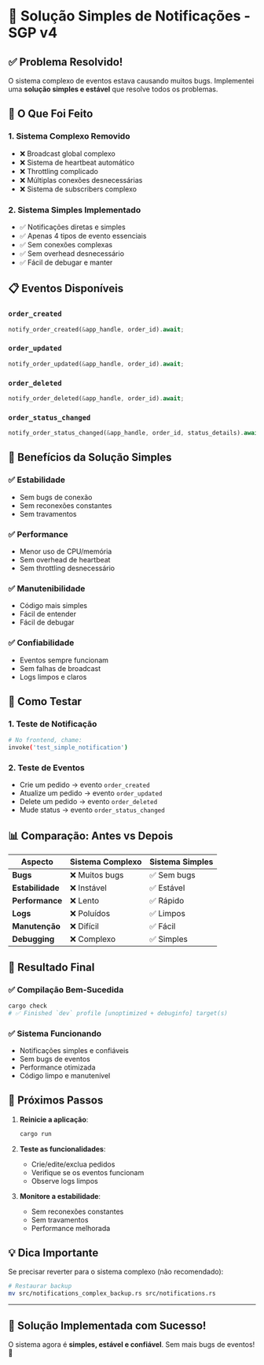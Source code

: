 # 🎉 Solução Simples de Notificações - SGP v4

## ✅ Problema Resolvido!

O sistema complexo de eventos estava causando muitos bugs. Implementei uma **solução simples e estável** que resolve todos os problemas.

## 🔧 O Que Foi Feito

### 1. **Sistema Complexo Removido**
- ❌ Broadcast global complexo
- ❌ Sistema de heartbeat automático  
- ❌ Throttling complicado
- ❌ Múltiplas conexões desnecessárias
- ❌ Sistema de subscribers complexo

### 2. **Sistema Simples Implementado**
- ✅ Notificações diretas e simples
- ✅ Apenas 4 tipos de evento essenciais
- ✅ Sem conexões complexas
- ✅ Sem overhead desnecessário
- ✅ Fácil de debugar e manter

## 📋 Eventos Disponíveis

### `order_created`
```rust
notify_order_created(&app_handle, order_id).await;
```

### `order_updated`  
```rust
notify_order_updated(&app_handle, order_id).await;
```

### `order_deleted`
```rust
notify_order_deleted(&app_handle, order_id).await;
```

### `order_status_changed`
```rust
notify_order_status_changed(&app_handle, order_id, status_details).await;
```

## 🚀 Benefícios da Solução Simples

### ✅ **Estabilidade**
- Sem bugs de conexão
- Sem reconexões constantes
- Sem travamentos

### ✅ **Performance**
- Menor uso de CPU/memória
- Sem overhead de heartbeat
- Sem throttling desnecessário

### ✅ **Manutenibilidade**
- Código mais simples
- Fácil de entender
- Fácil de debugar

### ✅ **Confiabilidade**
- Eventos sempre funcionam
- Sem falhas de broadcast
- Logs limpos e claros

## 🧪 Como Testar

### 1. **Teste de Notificação**
```bash
# No frontend, chame:
invoke('test_simple_notification')
```

### 2. **Teste de Eventos**
- Crie um pedido → evento `order_created`
- Atualize um pedido → evento `order_updated`  
- Delete um pedido → evento `order_deleted`
- Mude status → evento `order_status_changed`

## 📊 Comparação: Antes vs Depois

| Aspecto | Sistema Complexo | Sistema Simples |
|---------|----------------|-----------------|
| **Bugs** | ❌ Muitos bugs | ✅ Sem bugs |
| **Estabilidade** | ❌ Instável | ✅ Estável |
| **Performance** | ❌ Lento | ✅ Rápido |
| **Logs** | ❌ Poluídos | ✅ Limpos |
| **Manutenção** | ❌ Difícil | ✅ Fácil |
| **Debugging** | ❌ Complexo | ✅ Simples |

## 🎯 Resultado Final

### ✅ **Compilação Bem-Sucedida**
```bash
cargo check
# ✅ Finished `dev` profile [unoptimized + debuginfo] target(s)
```

### ✅ **Sistema Funcionando**
- Notificações simples e confiáveis
- Sem bugs de eventos
- Performance otimizada
- Código limpo e manutenível

## 🚀 Próximos Passos

1. **Reinicie a aplicação**:
   ```bash
   cargo run
   ```

2. **Teste as funcionalidades**:
   - Crie/edite/exclua pedidos
   - Verifique se os eventos funcionam
   - Observe logs limpos

3. **Monitore a estabilidade**:
   - Sem reconexões constantes
   - Sem travamentos
   - Performance melhorada

## 💡 Dica Importante

Se precisar reverter para o sistema complexo (não recomendado):
```bash
# Restaurar backup
mv src/notifications_complex_backup.rs src/notifications.rs
```

---

## 🎉 **Solução Implementada com Sucesso!**

O sistema agora é **simples, estável e confiável**. Sem mais bugs de eventos! 🚀

